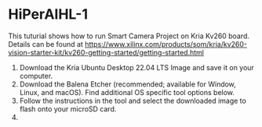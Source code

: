 # HiPerAIHL-1

This tuturial shows how to run Smart Camera Project on Kria Kv260 board.
Details can be found at https://www.xilinx.com/products/som/kria/kv260-vision-starter-kit/kv260-getting-started/getting-started.html 

1) Download the Kria Ubuntu Desktop 22.04 LTS Image and save it on your computer.
2) Download the Balena Etcher (recommended; available for Window, Linux, and macOS). Find additional OS specific tool options below.
3) Follow the instructions in the tool and select the downloaded image to flash onto your microSD card.
4) 


